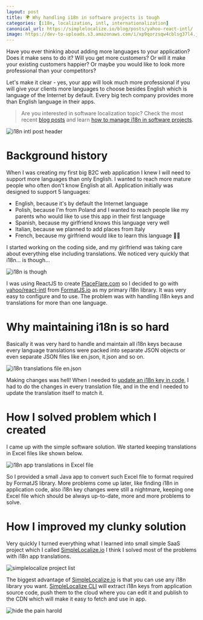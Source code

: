 ```yaml
---
layout: post
title: 🌍 Why handling i18n in software projects is tough
categories: [i18n, localization, intl, internationalization]
canonical_url: https://simplelocalize.io/blog/posts/yahoo-react-intl/
image: https://dev-to-uploads.s3.amazonaws.com/i/xp9qorzsqw4cblsg37l4.jpg
---
```

Have you ever thinking about adding more languages to your application? Does it make sens to do it? Will you get more customers? Or will it make your existing customers happier? Or maybe you would like to look more professional than your competitors? 

Let's make it clear - yes, your app will look much more professional if you will give your clients more languages to choose besides English which is language of the Internet by default. Every big tech company provides more than English language in their apps. 

> Are you interested in software localization topic? Check the most recent [blog posts](https://simplelocalize.io/blog/) and learn [how to manage i18n in software projects](https://simplelocalize.io/tag/i18n-management/).


![i18n intl post header](https://dev-to-uploads.s3.amazonaws.com/i/xp9qorzsqw4cblsg37l4.jpg)

# Background history

When I was creating my first big B2C web application I knew I will need to support more languages than only English. I wanted to reach more mature people who often don't know English at all. Application initially was designed to support 5 languages: 

- English, because it's by default the Internet language
- Polish, because I'm from Poland and I wanted to reach people like my parents who would like to use this app in their first language
- Spanish, because my girlfriend knows this language very well
- Italian, because we planned to add places from Italy
- French, because my girlfriend would like to learn this language 👩‍🎨

I started working on the coding side, and my girlfriend was taking care about everything else including translations. We noticed very quickly that i18n... is though... 

![i18n is though](https://dev-to-uploads.s3.amazonaws.com/i/68b2thkwc251ymkeqo3c.jpg)

I was using ReactJS to create [PlaceFlare.com](https://PlaceFlare.com) so I decided to go with [yahoo/react-intl](https://www.npmjs.com/package/react-intl) from [FormatJS.io](https://FormatJS.io) as my primary i18n library. It was very easy to configure and to use. The problem was with handling i18n keys and translations for more than one language.

# Why maintaining i18n is so hard

Basically it was very hard to handle and maintain all i18n keys because every language translations were packed into separate JSON objects or even separate JSON files like en.json, it.json and so on.

![i18n translations file en.json](https://dev-to-uploads.s3.amazonaws.com/i/sgmeka8xiapgm4ccwooh.png)

Making changes was hell! When I needed to [update an i18n key in code](https://simplelocalize.io/docs/cli/get-started/), I had to do the changes in every translation file, and in the end I needed to update the translation itself to match it.

# How I solved problem which I created

I came up with the simple software solution. We started keeping translations in Excel files like shown below.

![i18n app translations in Excel file](https://dev-to-uploads.s3.amazonaws.com/i/t1f8jbdu3t5bbjdd0uzq.png)

So I provided a small Java app to convert such Excel file to format required by FormatJS library. More problems come up later, like finding i18n in application code, also i18n key changes were still a nightmare, keeping one Excel file which should be always up-to-date, more and more problems to solve.

# How I improved my clunky solution

Very quickly I turned everything what I learned into small simple SaaS project which I called [SimpleLocalize.io](https://simplelocalize.io) I think I solved most of the problems with i18n app translations.

![simplelocalize project list](https://simplelocalize.io/static/ui-2fee8e735b014d8baea37d93c6108a41.png)

The biggest advantage of [SimpleLocalize.io](https://simplelocalize.io) is that you can use any i18n library you want. [SimpleLocalize CLI](https://github.com/simplelocalize/simplelocalize-cli) will extract i18n keys from application source code, push them to the cloud where you can edit it and publish to the CDN which will make it easy to fetch and use in app. 

![hide the pain harold](https://dev-to-uploads.s3.amazonaws.com/i/xiv7rhog74tcsz6pizwx.jpg)
